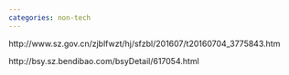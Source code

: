 ```yaml
---
categories: non-tech
---
```

<p>http://www.sz.gov.cn/zjblfwzt/hj/sfzbl/201607/t20160704_3775843.htm</p>
<p>http://bsy.sz.bendibao.com/bsyDetail/617054.html</p>